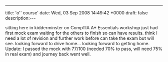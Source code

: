 ---
title: 'o'' course'
date: Wed, 03 Sep 2008 14:49:42 +0000
draft: false
description:---

sitting here in kidderminster on CompTIA A+ Essentials workshop just had first mock exam waiting for the others to finish so can have results. think I need a lot of revision and further work before can take the exam but will see. looking forward to drive home... looking forward to getting home. Update: I passed the mock with 77/100 (needed 70% to pass, will need 75% in real exam) and journey back went well.